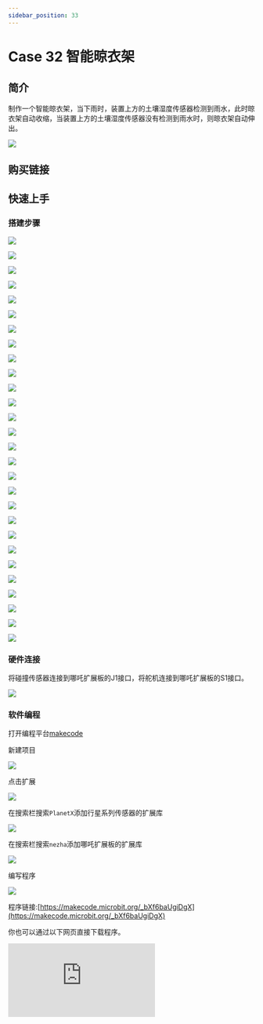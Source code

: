 ```yaml
---
sidebar_position: 33
---
```


# Case 32 智能晾衣架

## 简介

制作一个智能晾衣架，当下雨时，装置上方的土壤湿度传感器检测到雨水，此时晾衣架自动收缩，当装置上方的土壤湿度传感器没有检测到雨水时，则晾衣架自动伸出。




![](./images/nezha-inventors-kit-v2-case-32-01.png)

## 购买链接



## 快速上手

### 搭建步骤

![](./images/nezha-inventors-kit-v2-step-32-01.png)

![](./images/nezha-inventors-kit-v2-step-32-02.png)

![](./images/nezha-inventors-kit-v2-step-32-03.png)

![](./images/nezha-inventors-kit-v2-step-32-04.png)

![](./images/nezha-inventors-kit-v2-step-32-05.png)

![](./images/nezha-inventors-kit-v2-step-32-06.png)

![](./images/nezha-inventors-kit-v2-step-32-07.png)

![](./images/nezha-inventors-kit-v2-step-32-08.png)

![](./images/nezha-inventors-kit-v2-step-32-09.png)

![](./images/nezha-inventors-kit-v2-step-32-10.png)

![](./images/nezha-inventors-kit-v2-step-32-11.png)

![](./images/nezha-inventors-kit-v2-step-32-12.png)

![](./images/nezha-inventors-kit-v2-step-32-13.png)

![](./images/nezha-inventors-kit-v2-step-32-14.png)

![](./images/nezha-inventors-kit-v2-step-32-15.png)

![](./images/nezha-inventors-kit-v2-step-32-16.png)

![](./images/nezha-inventors-kit-v2-step-32-17.png)

![](./images/nezha-inventors-kit-v2-step-32-18.png)

![](./images/nezha-inventors-kit-v2-step-32-19.png)

![](./images/nezha-inventors-kit-v2-step-32-20.png)

![](./images/nezha-inventors-kit-v2-step-32-21.png)

![](./images/nezha-inventors-kit-v2-step-32-22.png)

![](./images/nezha-inventors-kit-v2-step-32-23.png)

![](./images/nezha-inventors-kit-v2-step-32-24.png)

![](./images/nezha-inventors-kit-v2-step-32-25.png)

![](./images/nezha-inventors-kit-v2-step-32-26.png)

![](./images/nezha-inventors-kit-v2-step-32-27.png)

![](./images/nezha-inventors-kit-v2-step-32-28.png)


### 硬件连接

将碰撞传感器连接到哪吒扩展板的J1接口，将舵机连接到哪吒扩展板的S1接口。

![](./images/nezha-inventors-kit-v2-case-32-02.png)

### 软件编程

打开编程平台[makecode](https://makecode.microbit.org/#)

新建项目

![](./images/nezha-inventors-kit-v2-case-19-03.png)

点击扩展

![](./images/nezha-inventors-kit-v2-case-19-04.png)


在搜索栏搜索`PlanetX`添加行星系列传感器的扩展库

![](./images/nezha-inventors-kit-v2-case-19-05.png)

在搜索栏搜索`nezha`添加哪吒扩展板的扩展库

![](./images/nezha-inventors-kit-v2-case-19-06.png)

编写程序

![](./images/nezha-inventors-kit-v2-case-32-07.png)


程序链接:[https://makecode.microbit.org/_bXf6baUgiDgX](https://makecode.microbit.org/_bXf6baUgiDgX)

你也可以通过以下网页直接下载程序。

<div
    style={{
        position: 'relative',
        paddingBottom: '60%',
        overflow: 'hidden',
    }}
>
    <iframe
        src="https://makecode.microbit.org/_bXf6baUgiDgX"
        frameborder="0"
        sandbox="allow-popups allow-forms allow-scripts allow-same-origin"
        style={{
            position: 'absolute',
            width: '100%',
            height: '100%',
        }}
    />
</div>

### 现象

当下雨时，装置上方的土壤湿度传感器检测到雨水，此时晾衣架自动收缩，当装置上方的土壤湿度传感器没有检测到雨水时，则晾衣架自动伸出。

![](./images/nezha-inventors-kit-v2-case-32.gif)
